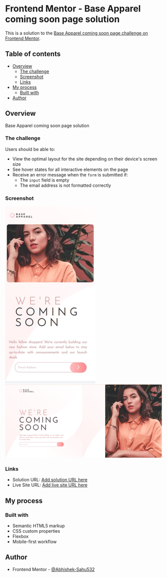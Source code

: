 # Frontend Mentor - Base Apparel coming soon page solution

This is a solution to the [Base Apparel coming soon page challenge on Frontend Mentor](https://www.frontendmentor.io/challenges/base-apparel-coming-soon-page-5d46b47f8db8a7063f9331a0).

## Table of contents

- [Overview](#overview)
  - [The challenge](#the-challenge)
  - [Screenshot](#screenshot)
  - [Links](#links)
- [My process](#my-process)
  - [Built with](#built-with)
- [Author](#author)


## Overview

Base Apparel coming soon page solution

### The challenge

Users should be able to:

- View the optimal layout for the site depending on their device's screen size
- See hover states for all interactive elements on the page
- Receive an error message when the `form` is submitted if:
  - The `input` field is empty
  - The email address is not formatted correctly

### Screenshot

![Mobile Solution](/solutions/mobile%20solution.jpg)
![Desktop Solution](/solutions/desktop%20design.png)



### Links

- Solution URL: [Add solution URL here](https://github.com/Abhishek-Sahu532/Base_Apparel_coming_soon_page_frontend_mentor.git)
- Live Site URL: [Add live site URL here](https://abhishek-sahu532.github.io/Base_Apparel_coming_soon_page_frontend_mentor/)

## My process

### Built with

- Semantic HTML5 markup
- CSS custom properties
- Flexbox
- Mobile-first workflow


## Author

- Frontend Mentor - [@Abhishek-Sahu532](https://www.frontendmentor.io/profile/Abhishek-Sahu532)